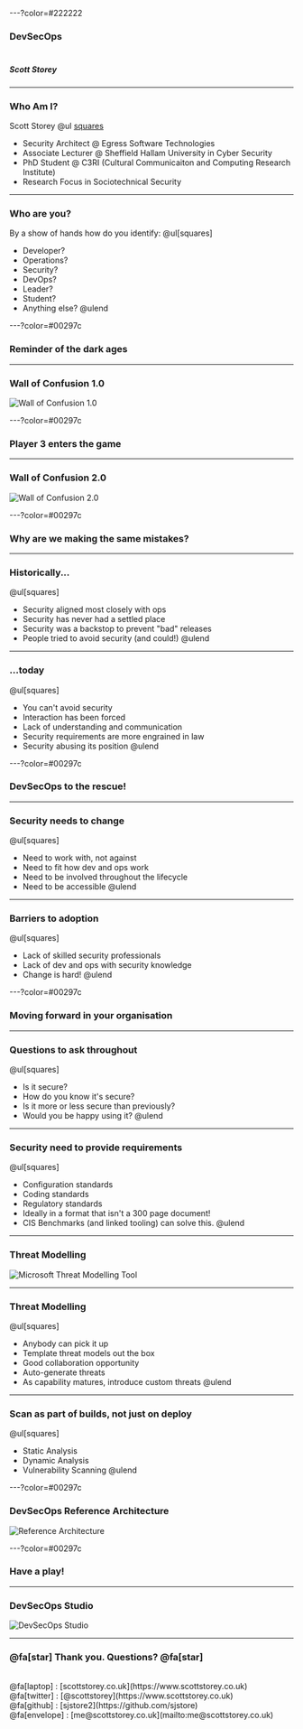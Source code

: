 ---?color=#222222

### DevSecOps<br><br>
##### Scott Storey<br>

---
### Who Am I?
Scott Storey
@ul [squares](false)
- Security Architect @ Egress Software Technologies
- Associate Lecturer @ Sheffield Hallam University in Cyber Security
- PhD Student @ C3RI (Cultural Communicaiton and Computing Research Institute)
- Research Focus in Sociotechnical Security

---
### Who are you?

By a show of hands how do you identify:
@ul[squares]
- Developer?
- Operations?
- Security?
- DevOps?
- Leader?
- Student?
- Anything else?
@ulend

---?color=#00297c

### Reminder of the dark ages

---
### Wall of Confusion 1.0
![Wall of Confusion 1.0](assets/img/wallofconfusion1.png)

---?color=#00297c

### Player 3 enters the game

---
### Wall of Confusion 2.0
![Wall of Confusion 2.0](assets/img/wallofconfusion2.png)

---?color=#00297c

### Why are we making the same mistakes?

---
### Historically...
@ul[squares]
- Security aligned most closely with ops
- Security has never had a settled place
- Security was a backstop to prevent "bad" releases
- People tried to avoid security (and could!)
@ulend

---
### ...today
@ul[squares]
- You can't avoid security
- Interaction has been forced
- Lack of understanding and communication
- Security requirements are  more engrained in law
- Security abusing its position
@ulend

---?color=#00297c

### DevSecOps to the rescue!

---
### Security needs to change
@ul[squares]
- Need to work with, not against
- Need to fit how dev and ops work 
- Need to be involved throughout the lifecycle
- Need to be accessible
@ulend

---
### Barriers to adoption
@ul[squares]
- Lack of skilled security professionals
- Lack of dev and ops with security knowledge
- Change is hard! 
@ulend

---?color=#00297c

### Moving forward in your organisation

---
### Questions to ask throughout
@ul[squares]
- Is it secure?
- How do you know it's secure?
- Is it more or less secure than previously?
- Would you be happy using it?
@ulend

---
### Security need to provide requirements
@ul[squares]
- Configuration standards
- Coding standards
- Regulatory standards
- Ideally in a format that isn't a 300 page document!
- CIS Benchmarks (and linked tooling) can solve this.
@ulend

---
### Threat Modelling
![Microsoft Threat Modelling Tool](assets/img/mtmt.png)

---
### Threat Modelling
@ul[squares]
- Anybody can pick it up
- Template threat models out the box
- Good collaboration opportunity
- Auto-generate threats
- As capability matures, introduce custom threats
@ulend

---
### Scan as part of builds, not just on deploy
@ul[squares]
- Static Analysis
- Dynamic Analysis
- Vulnerability Scanning
@ulend

---?color=#00297c
### DevSecOps Reference Architecture
![Reference Architecture](/assets/img/referencearchitecture.png)

---?color=#00297c

### Have a play!

---
### DevSecOps Studio
![DevSecOps Studio](https://raw.githubusercontent.com/teacheraio/DevSecOps-Studio/master/images/devsecops-tools.png)

---
### @fa[star] Thank you. Questions? @fa[star]
<br>
@fa[laptop] : [scottstorey.co.uk](https://www.scottstorey.co.uk)<br>
@fa[twitter] : [@scottstorey](https://www.scottstorey.co.uk)<br>
@fa[github] : [sjstore2](https://github.com/sjstore)<br>
@fa[envelope] : [me@scottstorey.co.uk](mailto:me@scottstorey.co.uk)<br>
